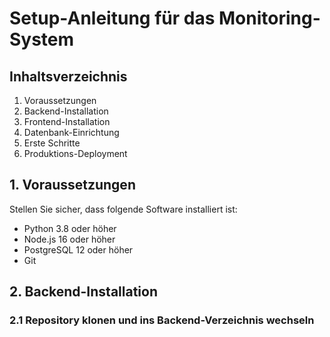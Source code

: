 # Setup-Anleitung für das Monitoring-System

## Inhaltsverzeichnis
1. Voraussetzungen
2. Backend-Installation
3. Frontend-Installation
4. Datenbank-Einrichtung
5. Erste Schritte
6. Produktions-Deployment

## 1. Voraussetzungen

Stellen Sie sicher, dass folgende Software installiert ist:
- Python 3.8 oder höher
- Node.js 16 oder höher
- PostgreSQL 12 oder höher
- Git

## 2. Backend-Installation

### 2.1 Repository klonen und ins Backend-Verzeichnis wechseln 